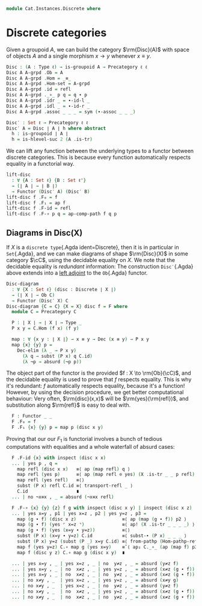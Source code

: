 <!--
```agda
open import Cat.Univalent
open import Cat.Prelude

open import Data.Dec

import Cat.Reasoning
```
-->

```agda
module Cat.Instances.Discrete where
```

<!--
```agda
private variable
  ℓ ℓ' : Level
  X : Type ℓ
  C : Precategory ℓ ℓ'

open Precategory
open Functor
open _=>_
```
-->

# Discrete categories

Given a groupoid $A$, we can build the category $\rm{Disc}(A)$ with
space of objects $A$ and a single morphism $x \to y$ whenever $x \equiv
y$.

```agda
Disc : (A : Type ℓ) → is-groupoid A → Precategory ℓ ℓ
Disc A A-grpd .Ob = A
Disc A A-grpd .Hom = _≡_
Disc A A-grpd .Hom-set = A-grpd
Disc A A-grpd .id = refl
Disc A A-grpd ._∘_ p q = q ∙ p
Disc A A-grpd .idr _ = ∙-id-l _
Disc A A-grpd .idl _ = ∙-id-r _
Disc A A-grpd .assoc _ _ _ = sym (∙-assoc _ _ _)

Disc′ : Set ℓ → Precategory ℓ ℓ
Disc′ A = Disc ∣ A ∣ h where abstract
  h : is-groupoid ∣ A ∣
  h = is-hlevel-suc 2 (A .is-tr)
```

We can lift any function between the underlying types to a functor
between discrete categories. This is because every function
automatically respects equality in a functorial way.

```agda
lift-disc
  : ∀ {A : Set ℓ} {B : Set ℓ'}
  → (∣ A ∣ → ∣ B ∣)
  → Functor (Disc′ A) (Disc′ B)
lift-disc f .F₀ = f
lift-disc f .F₁ = ap f
lift-disc f .F-id = refl
lift-disc f .F-∘ p q = ap-comp-path f q p
```

<!--
```agda
Codisc′ : ∀ {ℓ'} → Type ℓ → Precategory ℓ ℓ'
Codisc′ x .Ob = x
Codisc′ x .Hom _ _ = Lift _ ⊤
Codisc′ x .Hom-set _ _ = is-prop→is-set (λ _ _ i → lift tt)
Codisc′ x .id = lift tt
Codisc′ x ._∘_ _ _ = lift tt
Codisc′ x .idr _ = refl
Codisc′ x .idl _ = refl
Codisc′ x .assoc _ _ _ = refl
```
-->

## Diagrams in Disc(X)

If $X$ is a `discrete type`{.Agda ident=Discrete}, then it is in
particular in `Set`{.Agda}, and we can make diagrams of shape
$\rm{Disc}(X)$ in some category $\cC$, using the decidable
equality on $X$. We note that the decidable equality is _redundant_
information: The construction `Disc′`{.Agda} above extends into a [left
adjoint] to the `Ob`{.Agda} functor.

[left adjoint]: Cat.Instances.StrictCat.Cohesive.html#disc-γ

```agda
Disc-diagram
  : ∀ {X : Set ℓ} (disc : Discrete ∣ X ∣)
  → (∣ X ∣ → Ob C)
  → Functor (Disc′ X) C
Disc-diagram {C = C} {X = X} disc f = F where
  module C = Precategory C

  P : ∣ X ∣ → ∣ X ∣ → Type _
  P x y = C.Hom (f x) (f y)

  map : ∀ {x y : ∣ X ∣} → x ≡ y → Dec (x ≡ y) → P x y
  map {x} {y} p =
    Dec-elim (λ _ → P x y)
      (λ q → subst (P x) q C.id)
      (λ ¬p → absurd (¬p p))
```

The object part of the functor is the provided $f : X \to
\rm{Ob}(\cC)$, and the decidable equality is used to prove that
$f$ respects equality. This is why it's redundant: $f$ automatically
respects equality, because it's a function! However, by using the
decision procedure, we get better computational behaviour: Very often,
$\rm{disc}(x,x)$ will be $\rm{yes}(\rm{refl})$, and
substitution along $\rm{refl}$ is easy to deal with.

```agda
  F : Functor _ _
  F .F₀ = f
  F .F₁ {x} {y} p = map p (disc x y)
```

Proving that our our $F_1$ is functorial involves a bunch of tedious
computations with equalities and a whole waterfall of absurd cases:

```agda
  F .F-id {x} with inspect (disc x x)
  ... | yes p , q =
    map refl (disc x x)   ≡⟨ ap (map refl) q ⟩
    map refl (yes p)      ≡⟨ ap (map refl ⊙ yes) (X .is-tr _ _ p refl) ⟩
    map refl (yes refl)   ≡⟨⟩
    subst (P x) refl C.id ≡⟨ transport-refl _ ⟩
    C.id                  ∎
  ... | no ¬x≡x , _ = absurd (¬x≡x refl)

  F .F-∘ {x} {y} {z} f g with inspect (disc x y) | inspect (disc x z) | inspect (disc y z)
  ... | yes x=y , p1 | yes x=z , p2 | yes y=z , p3 =
    map (g ∙ f) (disc x z)                 ≡⟨ ap (map (g ∙ f)) p2 ⟩
    map (g ∙ f) (yes ⌜ x=z ⌝)              ≡⟨ ap! (X .is-tr _ _ _ _) ⟩
    map (g ∙ f) (yes (x=y ∙ y=z))          ≡⟨⟩
    subst (P x) (x=y ∙ y=z) C.id           ≡⟨ subst-∙ (P x) _ _ _ ⟩
    subst (P x) y=z (subst (P _) x=y C.id) ≡⟨ from-pathp (Hom-pathp-reflr C refl) ⟩
    map f (yes y=z) C.∘ map g (yes x=y)    ≡˘⟨ ap₂ C._∘_ (ap (map f) p3) (ap (map g) p1) ⟩
    map f (disc y z) C.∘ map g (disc x y)  ∎

  ... | yes x=y , _ | yes x=z , _ | no  y≠z , _ = absurd (y≠z f)
  ... | yes x=y , _ | no  x≠z , _ | yes y=z , _ = absurd (x≠z (g ∙ f))
  ... | yes x=y , _ | no  x≠z , _ | no  y≠z , _ = absurd (x≠z (g ∙ f))
  ... | no x≠y , _  | yes x=z , _ | yes y=z , _ = absurd (x≠y g)
  ... | no x≠y , _  | yes x=z , _ | no  y≠z , _ = absurd (y≠z f)
  ... | no x≠y , _  | no  x≠z , _ | yes y=z , _ = absurd (x≠z (g ∙ f))
  ... | no x≠y , _  | no  x≠z , _ | no  y≠z , _ = absurd (x≠z (g ∙ f))
```

<!--
```
Disc-adjunct
  : ∀ {iss : is-groupoid X}
  → (X → Ob C)
  → Functor (Disc X iss) C
Disc-adjunct {C = C} F .F₀ = F
Disc-adjunct {C = C} F .F₁ p = subst (C .Hom (F _) ⊙ F) p (C .id)
Disc-adjunct {C = C} F .F-id = transport-refl _
Disc-adjunct {C = C} {iss = iss} F .F-∘ {x} {y} {z} f g = path where
  import Cat.Reasoning C as C
  go = Disc-adjunct {C = C} {iss} F .F₁
  abstract
    path : go (g ∙ f) ≡ C ._∘_ (go f) (go g)
    path =
      J′ (λ y z f → ∀ {x} (g : x ≡ y) → go (g ∙ f) ≡ go f C.∘ go g)
        (λ x g → subst-∙ (C .Hom (F _) ⊙ F) _ _ _
              ·· transport-refl _
              ·· C.introl (transport-refl _))
        f {x} g
```
-->

<!--
```agda
Disc-natural
  : ∀ {X : Set ℓ}
  → {F G : Functor (Disc′ X) C}
  → (∀ x → C .Hom (F .F₀ x) (G .F₀ x))
  → F => G
Disc-natural fam .η = fam
Disc-natural {C = C} {F = F} {G = G} fam .is-natural x y f =
  J (λ y p → fam y C.∘ F .F₁ p ≡ (G .F₁ p C.∘ fam x))
    (C.elimr (F .F-id) ∙ C.introl (G .F-id))
    f
  where module C = Cat.Reasoning C
```
-->
